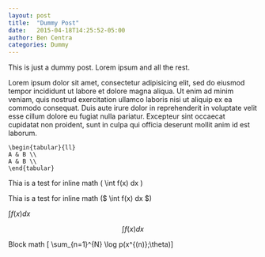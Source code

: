 ```yaml
---
layout: post
title:  "Dummy Post"
date:   2015-04-18T14:25:52-05:00
author: Ben Centra
categories: Dummy
---
```


This is just a dummy post. Lorem ipsum and all the rest.

Lorem ipsum dolor sit amet, consectetur adipisicing elit, sed do eiusmod
tempor incididunt ut labore et dolore magna aliqua. Ut enim ad minim veniam,
quis nostrud exercitation ullamco laboris nisi ut aliquip ex ea commodo
consequat. Duis aute irure dolor in reprehenderit in voluptate velit esse
cillum dolore eu fugiat nulla pariatur. Excepteur sint occaecat cupidatat non
proident, sunt in culpa qui officia deserunt mollit anim id est laborum.

```{=latex}
\begin{tabular}{ll}
A & B \\
A & B \\
\end{tabular}
```

Thia is a test for inline math \( \int f(x) dx \)

Thia is a test for inline math \($ \int f(x) dx $\)

$\int f(x) dx$

$$
\int f(x) dx
$$

Block math
\[ \sum_{n=1}^{N} \log p(x^{(n)};\theta)\]